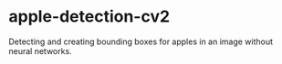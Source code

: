 # apple-detection-cv2
Detecting and creating bounding boxes for apples in an image without neural networks.

